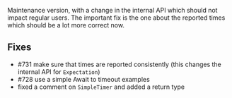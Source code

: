 Maintenance version, with a change in the internal API which should not impact regular users.
The important fix is the one about the reported times which should be a lot more correct now.

## Fixes

 * #731 make sure that times are reported consistently (this changes the internal API for `Expectation`)
 * #728 use a simple Await to timeout examples
 * fixed a comment on `SimpleTimer` and added a return type 

